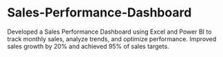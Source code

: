 # Sales-Performance-Dashboard
Developed a Sales Performance Dashboard using Excel and Power BI to track monthly sales, analyze trends, and optimize performance. Improved sales growth by 20% and achieved 95% of sales targets.
